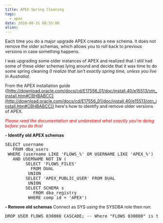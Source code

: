 ```yaml
---
title: APEX Spring Cleaning
tags:
  - apex
date: 2010-08-31 08:55:00
alias:
---
```


Each time you do a major upgrade APEX creates a new schema. It does not remove the older schemas, which allows you to roll back to previous versions in case something happens.

I was upgrading some older instances of APEX and realized that I still had some of these older schemas lying around and decide that it was time to do some spring cleaning <span style="font-style:italic;">(I realize that isn't exactly spring time, unless you live in Australia)</span>.

From the APEX installation guide ([http://download.oracle.com/docs/cd/E17556_01/doc/install.40/e15513/otn_install.htm#CBHBABCC](http://download.oracle.com/docs/cd/E17556_01/doc/install.40/e15513/otn_install.htm#CBHBABCC)) here's how to identify and remove older versions of APEX.

<span style="font-style:italic;color:red;">Please read the documentation and understand what exactly you're doing before you do this!</span>

<span style="font-weight:bold;">- Identify old APEX schemas</span>
<pre class="brush: sql">
SELECT username
   FROM dba_users
 WHERE (username LIKE 'FLOWS_%' OR USERNAME LIKE 'APEX_%')
   AND USERNAME NOT IN (
        SELECT 'FLOWS_FILES'
          FROM DUAL
         UNION
        SELECT 'APEX_PUBLIC_USER' FROM DUAL
         UNION
        SELECT SCHEMA s
           FROM dba_registry
         WHERE comp_id = 'APEX')
</pre>
<span style="font-weight:bold;">- Remove old schemas</span>
Connect as SYS using the SYSDBA role then run:
<pre class="brush: sql">
DROP USER FLOWS_030000 CASCADE; -- Where "FLOWS_030000" is the username from the previous query
</pre>
